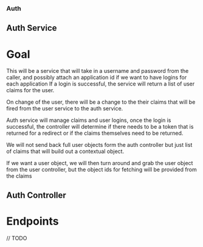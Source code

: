 ### Auth 

## Auth Service

# Goal
This will be a service that will take in a username and password from the caller, and possibly attach an application id if we want to have logins for each application
If a login is successful, the service will return a list of user claims for the user. 

On change of the user, there will be a change to the their claims that will be fired from the user service to the auth service.  

Auth service will manage claims and user logins, once the login is successful, the controller will determine if there needs to be a token that is returned for a redirect or if the claims themselves need to be returned.

We will not send back full user objects form the auth controller but just list of claims that will build out a contextual object.

If we want a user object, we will then turn around and grab the user object from the user controller, but the object ids for fetching will be provided from the claims

## Auth Controller

# Endpoints

// TODO